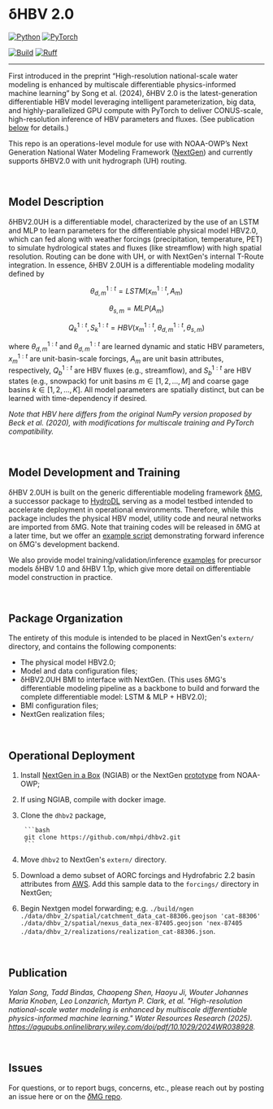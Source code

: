 # δHBV 2.0

[![Python](https://img.shields.io/badge/python-3.12%20%7C%203.13-blue)](https://www.python.org/downloads/)
[![PyTorch](https://img.shields.io/badge/PyTorch-2.7.0-EE4C2C?logo=pytorch)](https://pytorch.org/)

[![Build](https://github.com/mhpi/hydrodl2/actions/workflows/pytest.yaml/badge.svg?branch=master)](https://github.com/mhpi/hydrodl2/actions/workflows/pytest.yaml/)
[![Ruff](https://img.shields.io/endpoint?url=https://raw.githubusercontent.com/astral-sh/ruff/main/assets/badge/v2.json)](https://github.com/astral-sh/ruff)

---

First introduced in the preprint “High-resolution national-scale water modeling is enhanced by multiscale differentiable physics-informed machine learning” by Song et al. (2024), δHBV 2.0 is the latest-generation differentiable HBV model leveraging intelligent parameterization, big data, and highly-parallelized GPU compute with PyTorch to deliver CONUS-scale, high-resolution inference of HBV parameters and fluxes. (See publication [below](#publication) for details.)

This repo is an operations-level module for use with NOAA-OWP’s Next Generation National Water Modeling Framework ([NextGen](https://github.com/NOAA-OWP/ngen)) and currently supports δHBV2.0 with unit hydrograph (UH) routing.

</br>

## Model Description

δHBV2.0UH is a differentiable model, characterized by the use of an LSTM and MLP to learn parameters for the differentiable physical model HBV2.0, which can fed along with weather forcings (precipitation, temperature, PET) to simulate hydrological states and fluxes (like streamflow) with high spatial resolution. Routing can be done with UH, or with NextGen's internal T-Route integration. In essence, δHBV 2.0UH is a differentiable modeling modality defined by

$$
    \theta_{d, m}^{1:t} = LSTM( x_m^{1:t}, A_m )
$$

$$
    \theta_{s, m} = MLP( A_m )
$$

$$
    Q_k^{1:t}, S_k^{1:t} = HBV(x_m^{1:t}, \theta_{d, m}^{1:t}, \theta_{s, m})
$$

where $\theta_{d, m}^{1:t}$ and $\theta_{d, m}^{1:t}$ are learned dynamic and static HBV parameters, $x_m^{1:t}$ are unit-basin-scale forcings, $A_m$ are unit basin attributes, respectively, $Q_b^{1:t}$ are HBV fluxes (e.g., streamflow), and $S_b^{1:t}$ are HBV states (e.g., snowpack) for unit basins $m\in [1, 2, \ldots, M]$ and coarse gage basins $k\in [1, 2, \ldots, K]$. All model parameters are spatially distinct, but can be learned with time-dependency if desired.

*Note that HBV here differs from the original NumPy version proposed by Beck et al. (2020), with modifications for multiscale training and PyTorch compatibility.*

</br>

## Model Development and Training

δHBV 2.0UH is built on the generic differentiable modeling framework [δMG](https://github.com/mhpi/generic_deltamodel), a successor package to [HydroDL](https://github.com/mhpi/hydroDL) serving as a model testbed intended to accelerate deployment in operational environments. Therefore, while this package includes the physical HBV model, utility code and neural networks are imported from δMG. Note that training codes will be released in δMG at a later time, but we offer an [example script](https://github.com/mhpi/generic_deltamodel/blob/master/example/hydrology/example_dhbv_2.ipynb) demonstrating forward inference on δMG's development backend.

We also provide model training/validation/inference [examples](https://github.com/mhpi/generic_deltamodel/tree/master/example/hydrology) for precursor models δHBV 1.0 and δHBV 1.1p, which give more detail on differentiable model construction in practice.

</br>

## Package Organization

The entirety of this module is intended to be placed in NextGen's `extern/` directory, and contains the following components:

- The physical model HBV2.0;
- Model and data configuration files;
- δHBV2.0UH BMI to interface with NextGen. (This uses δMG's differentiable modeling pipeline as a backbone to build and forward the complete differentiable model: LSTM & MLP + HBV2.0);
- BMI configuration files;
- NextGen realization files;

</br>

## Operational Deployment

1. Install [NextGen in a Box](https://github.com/CIROH-UA/NGIAB-CloudInfra) (NGIAB) or the NextGen [prototype](https://github.com/NOAA-OWP/ngen) from NOAA-OWP;
2. If using NGIAB, compile with docker image.
3. Clone the `dhbv2` package,

        ```bash
        git clone https://github.com/mhpi/dhbv2.git
        ```

4. Move `dhbv2` to NextGen's `extern/` directory.
5. Download a demo subset of AORC forcings and Hydrofabric 2.2 basin attributes from [AWS](https://mhpi-spatial.s3.us-east-2.amazonaws.com/mhpi-release/aorc_hydrofabric/ngen_demo.zip). Add this sample data to the `forcings/` directory in NextGen;
6. Begin Nextgen model forwarding; e.g. `./build/ngen ./data/dhbv_2/spatial/catchment_data_cat-88306.geojson 'cat-88306' ./data/dhbv_2/spatial/nexus_data_nex-87405.geojson 'nex-87405 ./data/dhbv_2/realizations/realization_cat-88306.json`.

</br>

## Publication

*Yalan Song, Tadd Bindas, Chaopeng Shen, Haoyu Ji, Wouter Johannes Maria Knoben, Leo Lonzarich, Martyn P. Clark, et al. "High-resolution national-scale water modeling is enhanced by multiscale differentiable physics-informed machine learning." Water Resources Research (2025). <https://agupubs.onlinelibrary.wiley.com/doi/pdf/10.1029/2024WR038928>.*

</br>

## Issues

For questions, or to report bugs, concerns, etc., please reach out by posting an issue here or on the [𝛿MG repo](https://github.com/mhpi/generic_deltamodel/issues).
